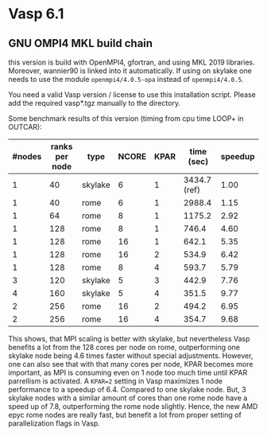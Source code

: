 # Vasp 6.1 


## GNU OMPI4 MKL build chain

this version is build with OpenMPI4, gfortran, and using MKL 2019 libraries. Moreover, wannier90 is linked into it automatically. If using on skylake one needs to use the module `openmpi4/4.0.5-opa` instead of `openmpi4/4.0.5`. 

You need a valid Vasp version / license to use this installation script. Please add the required vasp*.tgz manually to the directory.

Some benchmark results of this version (timing from cpu time LOOP+ in OUTCAR):

| #nodes | ranks per node | type    | NCORE | KPAR | time (sec)   | speedup |
|---     |---             |---      |---    |---   |---           |---      | 
| 1      | 40             | skylake | 6     | 1    | 3434.7 (ref) | 1.00    |
| 1      | 40             | rome    | 6     | 1    | 2988.4       | 1.15    |
| 1      | 64             | rome    | 8     | 1    | 1175.2       | 2.92    |
| 1      | 128            | rome    | 8     | 1    | 746.4        | 4.60    |
| 1      | 128            | rome    | 16    | 1    | 642.1        | 5.35    |
| 1      | 128            | rome    | 16    | 2    | 534.9        | 6.42    |
| 1      | 128            | rome    | 8     | 4    | 593.7        |  5.79   |
| 3      | 120            | skylake | 5     | 3    | 442.9        | 7.76    |
| 4      | 160            | skylake | 5     | 4    | 351.5        | 9.77    |
| 2      | 256            | rome    | 16    | 2    | 494.2        | 6.95    |
| 2      | 256            | rome    | 16    | 4    | 354.7        | 9.68    |

This shows, that MPI scaling is better with skylake, but nevertheless Vasp benefits a lot from the 128 cores per node on rome, outperforming one skylake node being 4.6 times faster without special adjustments. However, one can also see that with that many cores per node, KPAR becomes more important, as MPI is consuming even on 1 node too much time until KPAR parrellism is activated. A `KPAR=2` setting in Vasp maximizes 1 node performance to a speedup of 6.4. Compared to one skylake node. But, 3 skylake nodes with a similar amount of cores than one rome node have a speed up of 7.8, outperforming the rome node slightly. Hence, the new AMD epyc rome nodes are really fast, but benefit a lot from proper setting of parallelization flags in Vasp.
